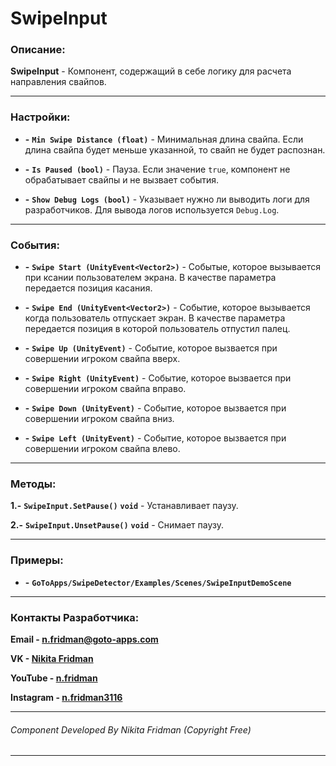 ﻿# SwipeInput

### Описание:
**SwipeInput** - Компонент, содержащий в себе логику для расчета направления свайпов. 

---

### Настройки:
- **-** **`Min Swipe Distance (float)`** - Минимальная длина свайпа. Если длина свайпа будет меньше указанной, то свайп не будет распознан.

- **-** **`Is Paused (bool)`** - Пауза. Если значение `true`, компонент не обрабатывает свайпы и не вызвает события.

- **-** **`Show Debug Logs (bool)`** - Указывает нужно ли выводить логи для разработчиков. Для вывода логов используется `Debug.Log`.

---

### События:
- **-** **`Swipe Start (UnityEvent<Vector2>)`** - Событые, которое вызывается при ксании пользователем экрана. В качестве параметра передается позиция касания.

- **-** **`Swipe End (UnityEvent<Vector2>)`** - Событие, которое вызывается когда пользователь отпускает экран. В качестве параметра передается позиция в которой пользователь отпустил палец.

- **-** **`Swipe Up (UnityEvent)`** - Событие, которое вызвается при совершении игроком свайпа вверх.

- **-** **`Swipe Right (UnityEvent)`** - Событие, которое вызвается при совершении игроком свайпа вправо.

- **-** **`Swipe Down (UnityEvent)`** - Событие, которое вызвается при совершении игроком свайпа вниз.

- **-** **`Swipe Left (UnityEvent)`** - Событие, которое вызвается при совершении игроком свайпа влево.

---

### Методы:
**1.-** **`SwipeInput.SetPause()`** **`void`** - Устанавливает паузу. 

**2.-** **`SwipeInput.UnsetPause()`** **`void`** - Снимает паузу.

---

### Примеры:
- **-** **`GoToApps/SwipeDetector/Examples/Scenes/SwipeInputDemoScene`**

---

### Контакты Разработчика:

**Email - [n.fridman@goto-apps.com](mailto://n.fridman@goto-apps.com)** 

**VK - [Nikita Fridman](https://vk.com/id561232651)** 

**YouTube - [n.fridman](https://www.youtube.com/channel/UCU6q5jm1oWMB660w_CGSmVA/)** 

**Instagram - [n.fridman3116](https://www.instagram.com/n.fridman3116/)**

---

###### Component Developed By Nikita Fridman (Copyright Free)

---
